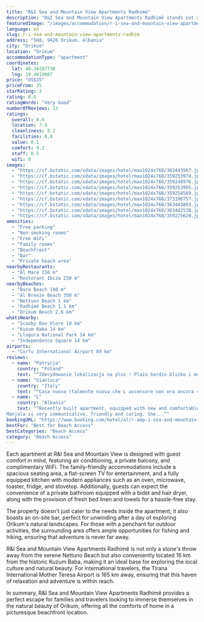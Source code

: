 ```yaml
---
title: "R&I Sea and Mountain View Apartments Radhimë"
description: "R&I Sea and Mountain View Apartments Radhimë stands out as a prime choice for travelers seeking the perfect blend of comfort and natural beauty in Orikum."
featuredImage: "/images/accommodation/r-i-sea-and-mountain-view-apartments-radhim-363443567.jpg"
language: en
slug: r-i-sea-and-mountain-view-apartments-radhim
address: "SH8, 9426 Orikum, Albania"
city: "Orikum"
location: "Orikum"
accommodationType: "apartment"
coordinates:
  lat: 40.34287738
  lng: 19.4819007
price: "US$35"
priceFrom: 35
starRating: 3
rating: 8.6
ratingWords: "Very Good"
numberOfReviews: 13
ratings:
  overall: 8.6
  location: 7.9
  cleanliness: 9.2
  facilities: 8.8
  value: 8.1
  comfort: 9.2
  staff: 8.5
  wifi: 0
images:
  - "https://cf.bstatic.com/xdata/images/hotel/max1024x768/363443567.jpg?k=ddaa262c40a41b176e6eccbd6c408cc35cd3970e9c86be0ed80dc5ffc6942b5f&o=&hp=1"
  - "https://cf.bstatic.com/xdata/images/hotel/max1024x768/359253974.jpg?k=2b4f77a89c232a155829ae7a10217a81af104ddb34ca7f212a463c0ec8f96120&o=&hp=1"
  - "https://cf.bstatic.com/xdata/images/hotel/max1024x768/359248976.jpg?k=b0eb3ea055180e773003d0f6696a98338ed8411cc9008c3d58706c907f96ecb9&o=&hp=1"
  - "https://cf.bstatic.com/xdata/images/hotel/max1024x768/359253995.jpg?k=a053df6eb850a5b04e296104cc5831c3db85b7a9b22592755e9bd3dade76a7a2&o=&hp=1"
  - "https://cf.bstatic.com/xdata/images/hotel/max1024x768/359254589.jpg?k=76552ce623877043c2b08a7411fc482ecc5a43cce510cbab25aef508f3614217&o=&hp=1"
  - "https://cf.bstatic.com/xdata/images/hotel/max1024x768/373196757.jpg?k=093a0b0508a71c7fefa23b2d2b5cbf510096b53d15fcd274a09766898a07a347&o=&hp=1"
  - "https://cf.bstatic.com/xdata/images/hotel/max1024x768/363443883.jpg?k=684ccc170c01794e8de38f28ea1b308515b4859c56d1718b5f386b5c5fc3dbb0&o=&hp=1"
  - "https://cf.bstatic.com/xdata/images/hotel/max1024x768/363442538.jpg?k=ad5501b062da981f635f16edb8f510765f18b6a9bda121eed37b76191e6f38b4&o=&hp=1"
  - "https://cf.bstatic.com/xdata/images/hotel/max1024x768/359225620.jpg?k=f1d136d0a4136556570beeeaf0ecb5accec71663429ab5b75e1b53a8a0c572e1&o=&hp=1"
amenities:
  - "Free parking"
  - "Non-smoking rooms"
  - "Free WiFi"
  - "Family rooms"
  - "Beachfront"
  - "Bar"
  - "Private beach area"
nearbyRestaurants:
  - "Al Mare 150 m"
  - "Restorant Ibiza 250 m"
nearbyBeaches:
  - "Baro Beach 100 m"
  - "Al Breeze Beach 350 m"
  - "Nettuno Beach 1 km"
  - "Radhimë Beach 1.1 km"
  - "Orikum Beach 2.6 km"
whatsNearby:
  - "Scooby Doo Vlore 10 km"
  - "Kuzum Baba 14 km"
  - "Llogora National Park 14 km"
  - "Independence Square 14 km"
airports:
  - "Corfu International Airport 89 km"
reviews:
  - name: "Patrycja"
    country: "Poland"
    text: "“Zdecydowanie lokalizacja na plus ! Plaża bardzo blisko i możliwość korzystania z basenu w budynku obok. Basen widać z okien.”"
  - name: "Gianluca"
    country: "Italy"
    text: "“Casa nuova (talmente nuova che L ascensore non era ancora collaudato) a pochi passi dal mare separato solo da una strada (piuttosto pericolosa però). Bellissima la vista sul mare al tramonto. Bagno molto grande con un ampia doccia (almeno 3 mq)...”"
  - name: "L"
    country: "Albania"
    text: "“Recently built apartment, equipped with new and comfortable furnitures and kitchen utensils. Nice and clean white cotton bed sheets and towels. Beachfront and other private beaches nearby.
Manjola is very communicative, friendly and caring. She...”"
bookingURL: "https://www.booking.com/hotel/al/r-amp-i-sea-and-mountain-view-apartments-radhime.en-gb.html?aid=8035640"
bestFor: "Best for Beach Access"
bestCategories: "Beach Access"
category: "Beach Access"
---
```


Each apartment at R&I Sea and Mountain View is designed with guest comfort in mind, featuring air conditioning, a private balcony, and complimentary WiFi. The family-friendly accommodations include a spacious seating area, a flat-screen TV for entertainment, and a fully equipped kitchen with modern appliances such as an oven, microwave, toaster, fridge, and stovetop. Additionally, guests can expect the convenience of a private bathroom equipped with a bidet and hair dryer, along with the provision of fresh bed linen and towels for a hassle-free stay.

The property doesn't just cater to the needs inside the apartment; it also boasts an on-site bar, perfect for unwinding after a day of exploring Orikum's natural landscapes. For those with a penchant for outdoor activities, the surrounding area offers ample opportunities for fishing and hiking, ensuring that adventure is never far away.

R&I Sea and Mountain View Apartments Radhimë is not only a stone's throw away from the serene Nettuno Beach but also conveniently located 16 km from the historic Kuzum Baba, making it an ideal base for exploring the local culture and natural beauty. For international travelers, the Tirana International Mother Teresa Airport is 165 km away, ensuring that this haven of relaxation and adventure is within reach.

In summary, R&I Sea and Mountain View Apartments Radhimë provides a perfect escape for families and travelers looking to immerse themselves in the natural beauty of Orikum, offering all the comforts of home in a picturesque beachfront location.
